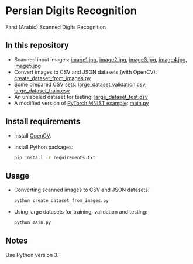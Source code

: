 # Persian Digits Recognition
Farsi (Arabic) Scanned Digits Recognition

## In this repository

- Scanned input images: [image1.jpg](https://github.com/Erfaniaa/persian-digits-recognition/blob/master/image1.jpg), [image2.jpg](https://github.com/Erfaniaa/persian-digits-recognition/blob/master/image2.jpg), [image3.jpg](https://github.com/Erfaniaa/persian-digits-recognition/blob/master/image3.jpg), [image4.jpg](https://github.com/Erfaniaa/persian-digits-recognition/blob/master/image4.jpg), [image5.jpg](https://github.com/Erfaniaa/persian-digits-recognition/blob/master/image5.jpg)
- Convert images to CSV and JSON datasets (with OpenCV): [create_dataset_from_images.py](https://github.com/Erfaniaa/persian-digits-recognition/blob/master/create_dataset_from_images.py)
- Some prepared CSV sets: [large_dataset_validation.csv](https://github.com/Erfaniaa/persian-digits-recognition/blob/master/large_dataset_validation.csv), [large_dataset_train.csv](https://github.com/Erfaniaa/persian-digits-recognition/blob/master/large_dataset_train.csv)
- An unlabeled dataset for testing: [large_dataset_test.csv](https://github.com/Erfaniaa/persian-digits-recognition/blob/master/large_dataset_test.csv)
- A modified version of [PyTorch MNIST example](https://github.com/pytorch/examples/blob/master/mnist/main.py): [main.py](https://github.com/Erfaniaa/persian-digits-recognition/blob/master/main.py)

## Install requirements

- Install [OpenCV](https://docs.opencv.org/3.4/d2/de6/tutorial_py_setup_in_ubuntu.html).

- Install Python packages:

  ```bash
  pip install -r requirements.txt
  ```

## Usage

- Converting scanned images to CSV and JSON datasets:

  ```bash
  python create_dataset_from_images.py
  ```

- Using large datasets for training, validation and testing:

  ```bash
  python main.py
  ```

## Notes

Use Python version 3.
